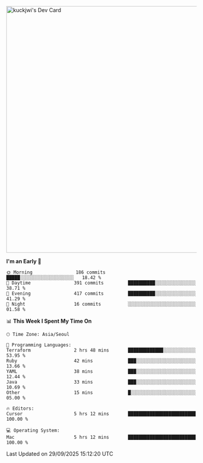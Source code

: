 <a href="https://app.daily.dev/kuckhwancho"><img src="https://api.daily.dev/devcards/v2/efef39c8028947428b3c0b486b9cd9b6.png?r=iz2&type=wide" width="652" alt="kuckjwi's Dev Card"/></a>

<!--START_SECTION:waka-->
**I'm an Early 🐤** 

```text
🌞 Morning                186 commits         █████░░░░░░░░░░░░░░░░░░░░   18.42 % 
🌆 Daytime                391 commits         ██████████░░░░░░░░░░░░░░░   38.71 % 
🌃 Evening                417 commits         ██████████░░░░░░░░░░░░░░░   41.29 % 
🌙 Night                  16 commits          ░░░░░░░░░░░░░░░░░░░░░░░░░   01.58 % 
```


📊 **This Week I Spent My Time On** 

```text
🕑︎ Time Zone: Asia/Seoul

💬 Programming Languages: 
Terraform                2 hrs 48 mins       █████████████░░░░░░░░░░░░   53.95 % 
Ruby                     42 mins             ███░░░░░░░░░░░░░░░░░░░░░░   13.66 % 
YAML                     38 mins             ███░░░░░░░░░░░░░░░░░░░░░░   12.44 % 
Java                     33 mins             ███░░░░░░░░░░░░░░░░░░░░░░   10.69 % 
Other                    15 mins             █░░░░░░░░░░░░░░░░░░░░░░░░   05.00 % 

🔥 Editors: 
Cursor                   5 hrs 12 mins       █████████████████████████   100.00 % 

💻 Operating System: 
Mac                      5 hrs 12 mins       █████████████████████████   100.00 % 
```


 Last Updated on 29/09/2025 15:12:20 UTC
<!--END_SECTION:waka-->
